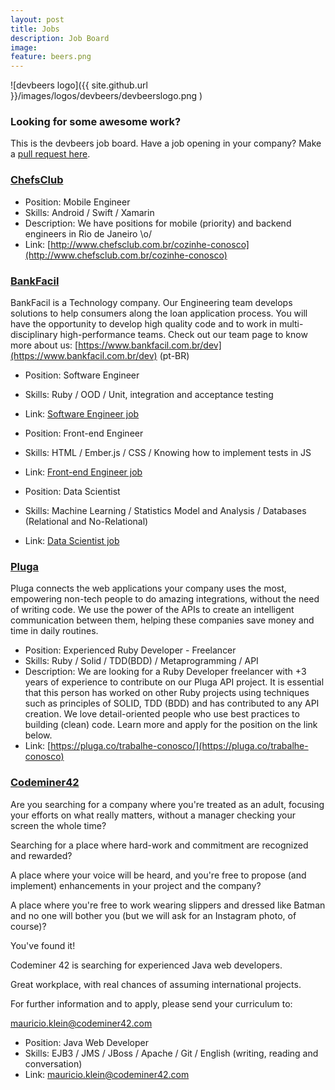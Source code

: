 ```yaml
---
layout: post
title: Jobs
description: Job Board
image:
feature: beers.png
---
```


![devbeers logo]({{ site.github.url }}/images/logos/devbeers/devbeerslogo.png )

### Looking for some awesome work?

This is the devbeers job board. Have a job opening in your company? Make a [pull request here](https://github.com/devbeers/devbeers.github.io/blob/master/jobs.md).

<!-- Job template
### [Company](http://example.org/link-to-company)

- Position: Software Developer
- Skills:	Node.js / Ruby / MongoDB
- Description: Awesome position at 'company', looking for a developer with X years of experience, to work on a project X, Y, Z. Contact us via xyx@company.com
- Link: [http://example.org/amazing-job](http://example.org/amazing-job)
-->

### [ChefsClub](https://www.chefsclub.com.br/)

- Position: Mobile Engineer
- Skills:	Android / Swift / Xamarin
- Description: We have positions for mobile (priority) and backend engineers in Rio de Janeiro \o/
- Link: [http://www.chefsclub.com.br/cozinhe-conosco](http://www.chefsclub.com.br/cozinhe-conosco)

### [BankFacil](https://www.bankfacil.com.br/)

BankFacil is a Technology company. Our Engineering team develops solutions to help consumers along the loan application process. You will have the opportunity to develop high quality code and to work in multi-disciplinary high-performance teams. Check out our team page to know more about us:
[https://www.bankfacil.com.br/dev](https://www.bankfacil.com.br/dev) (pt-BR)

- Position: Software Engineer
- Skills: Ruby / OOD / Unit, integration and acceptance testing
- Link: [Software Engineer job](https://www.bankfacil.com.br/institucional/seja-um-de-nos#op-49563-software-engineer)


- Position: Front-end Engineer
- Skills: HTML / Ember.js / CSS / Knowing how to implement tests in JS
- Link: [Front-end Engineer job](https://www.bankfacil.com.br/institucional/seja-um-de-nos#op-60845-frontend-engineer)


- Position: Data Scientist
- Skills: Machine Learning / Statistics Model and Analysis / Databases (Relational and No-Relational)
- Link: [Data Scientist job](https://www.bankfacil.com.br/institucional/seja-um-de-nos#op-76436-data-scientist)

### [Pluga](https://pluga.co/)

Pluga connects the web applications your company uses the most, empowering non-tech people to do amazing integrations, without the need of writing code. We use the power of the APIs to create an intelligent communication between them, helping these companies save money and time in daily routines.

- Position: Experienced Ruby Developer - Freelancer
- Skills:	Ruby / Solid / TDD(BDD) / Metaprogramming / API
- Description: We are looking for a Ruby Developer freelancer with +3 years of experience to contribute on our Pluga API project. It is essential that this person has worked on other Ruby projects using techniques such as principles of SOLID, TDD (BDD) and has contributed to any API creation. We love detail-oriented people who use best practices to building (clean) code. Learn more and apply for the position on the link below.
- Link: [https://pluga.co/trabalhe-conosco/](https://pluga.co/trabalhe-conosco)

### [Codeminer42](http://www.codeminer42.com/)

Are you searching for a company where you're treated as an adult, focusing your efforts on what really matters, without a manager checking your screen the whole time?

Searching for a place where hard-work and commitment are recognized and rewarded?

A place where your voice will be heard, and you're free to propose (and implement) enhancements in your project and the company?

A place where you're free to work wearing slippers and dressed like Batman and no one will bother you (but we will ask for an Instagram photo, of course)?

You've found it!

Codeminer 42 is searching for experienced Java web developers.

Great workplace, with real chances of assuming international projects.

For further information and to apply, please send your curriculum to:

[mauricio.klein@codeminer42.com](mauricio.klein@codeminer42.com)

- Position: Java Web Developer
- Skills: EJB3 / JMS / JBoss / Apache / Git / English (writing, reading and conversation)
- Link: [mauricio.klein@codeminer42.com](mauricio.klein@codeminer42.com)